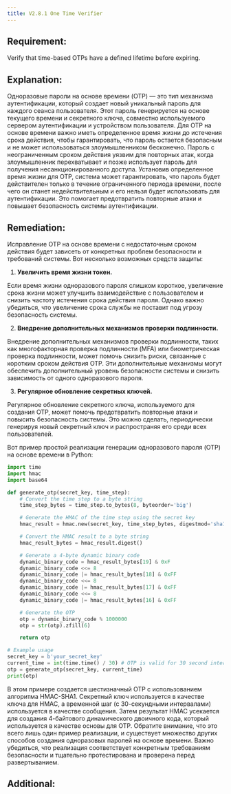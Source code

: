 ```yaml
---
title: V2.8.1 One Time Verifier
---
```




## Requirement:

Verify that time-based OTPs have a defined lifetime before expiring.

## Explanation:

Одноразовые пароли на основе времени (OTP) — это тип механизма аутентификации, который создает новый уникальный пароль для каждого сеанса пользователя. Этот пароль генерируется на основе текущего времени и секретного ключа, совместно используемого сервером аутентификации и устройством пользователя. Для OTP на основе времени важно иметь определенное время жизни до истечения срока действия, чтобы гарантировать, что пароль остается безопасным и не может использоваться злоумышленником бесконечно. Пароль с неограниченным сроком действия уязвим для повторных атак, когда злоумышленник перехватывает и позже использует пароль для получения несанкционированного доступа. Установив определенное время жизни для OTP, система может гарантировать, что пароль будет действителен только в течение ограниченного периода времени, после чего он станет недействительным и его нельзя будет использовать для аутентификации. Это помогает предотвратить повторные атаки и повышает безопасность системы аутентификации.


## Remediation:

Исправление OTP на основе времени с недостаточным сроком действия будет зависеть от конкретных проблем безопасности и требований системы. Вот несколько возможных средств защиты:

1. **Увеличить время жизни токен.**

Если время жизни одноразового пароля слишком короткое, увеличение срока жизни может улучшить взаимодействие с пользователем и снизить частоту истечения срока действия пароля. Однако важно убедиться, что увеличение срока службы не поставит под угрозу безопасность системы.

2. **Внедрение дополнительных механизмов проверки подлинности.**

Внедрение дополнительных механизмов проверки подлинности, таких как многофакторная проверка подлинности (MFA) или биометрическая проверка подлинности, может помочь снизить риски, связанные с коротким сроком действия OTP. Эти дополнительные механизмы могут обеспечить дополнительный уровень безопасности системы и снизить зависимость от одного одноразового пароля.

3. **Регулярное обновление секретных ключей.**

Регулярное обновление секретного ключа, используемого для создания OTP, может помочь предотвратить повторные атаки и повысить безопасность системы. Это можно сделать, периодически генерируя новый секретный ключ и распространяя его среди всех пользователей. 



Вот пример простой реализации генерации одноразового пароля (OTP) на основе времени в Python:

```python
import time
import hmac
import base64

def generate_otp(secret_key, time_step):
    # Convert the time step to a byte string
    time_step_bytes = time_step.to_bytes(8, byteorder='big')

    # Generate the HMAC of the time step using the secret key
    hmac_result = hmac.new(secret_key, time_step_bytes, digestmod='sha1')

    # Convert the HMAC result to a byte string
    hmac_result_bytes = hmac_result.digest()

    # Generate a 4-byte dynamic binary code
    dynamic_binary_code = hmac_result_bytes[19] & 0xF
    dynamic_binary_code <<= 8
    dynamic_binary_code |= hmac_result_bytes[18] & 0xFF
    dynamic_binary_code <<= 8
    dynamic_binary_code |= hmac_result_bytes[17] & 0xFF
    dynamic_binary_code <<= 8
    dynamic_binary_code |= hmac_result_bytes[16] & 0xFF

    # Generate the OTP
    otp = dynamic_binary_code % 1000000
    otp = str(otp).zfill(6)

    return otp

# Example usage
secret_key = b'your_secret_key'
current_time = int(time.time() / 30) # OTP is valid for 30 second intervals
otp = generate_otp(secret_key, current_time)
print(otp)


```


В этом примере создается шестизначный OTP с использованием алгоритма HMAC-SHA1. Секретный ключ используется в качестве ключа для HMAC, а временной шаг (с 30-секундными интервалами) используется в качестве сообщения. Затем результат HMAC усекается для создания 4-байтового динамического двоичного кода, который используется в качестве основы для OTP. Обратите внимание, что это всего лишь один пример реализации, и существует множество других способов создания одноразовых паролей на основе времени. Важно убедиться, что реализация соответствует конкретным требованиям безопасности и тщательно протестирована и проверена перед развертыванием.

## Additional:




